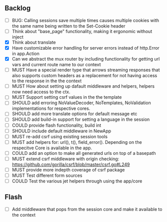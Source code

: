## Backlog
- [ ] BUG: Calling sessions save multiple times causes multiple cookies with the same name being written
      to the Set-Cookie header
- [ ] Think about "base_page" functionality, making it ergonomic without inject
- [x] Think about translate
- [x] Have customizable error handling for server errors instead of http.Error in
      app.Action
- [x] Can we abstract the mux router by including functionality for getting url vars and
      current route name to our context
- [ ] MUST Have a special render type that arrows streaming responses that also supports
      custom headers as a replacement for not having access to the response in the
      the context
- [ ] MUST How about setting up dafault middleware and helpers, helpers now need access to the ctx.
- [ ] MUST Support setting csrf values in the the template
- [ ] SHOULD add erroring NoValueDecoder, NoTemplates, NoValidation implementations for 
      respective cores.
- [ ] SHOULD add more translate options for default message etc
- [ ] SHOULD add build-in support for setting a language in the session
- [ ] COULD provide flash functionality, build int
- [ ] SHOULD include default middleware in NewApp
- [ ] MUST re-add csrf using existing session tools
- [ ] MUST add helpers for: url(), t(), field_error(). Depending on the respecitve Core 
      is available in the app.
- [ ] COULD add an option to make all generated urls on top of a basepath
- [ ] MUST extend csrf middleware with origin checking: https://github.com/gorilla/csrf/blob/master/csrf.go#L249
- [ ] MUST provide more indepth coverage of csrf package
- [ ] MUST Test different form sources
- [ ] COULD Test the various jet helpers through using the app/core

## Flash 
- [ ] Add middleware that pops from the session core and make it available to the context